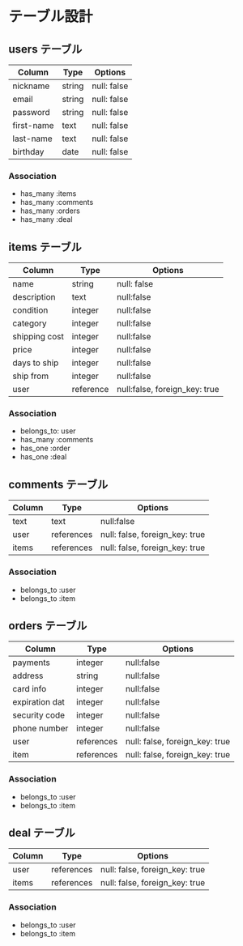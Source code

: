 # テーブル設計

## users テーブル
| Column     | Type      | Options     |
| --------   | ------    | ----------- |
| nickname   | string    | null: false |
| email      | string    | null: false |
| password   | string    | null: false |
| first-name | text      | null: false |
| last-name  | text      | null: false |
| birthday   | date      | null: false |

### Association
- has_many :items
- has_many :comments
- has_many :orders
- has_many :deal


## items テーブル
| Column       | Type      | Options     |
| -----------  | --------- | ----------- |
| name         | string    | null: false |
| description  | text      | null:false  | 
| condition    | integer   | null:false  |
| category     | integer   | null:false  |
| shipping cost| integer   | null:false  |
| price        | integer   | null:false  |
| days to ship | integer   | null:false  |
| ship from    | integer   | null:false  |
| user         | reference | null:false, foreign_key: true|

### Association
- belongs_to: user
- has_many :comments
- has_one :order
- has_one :deal

## comments テーブル
| Column       | Type       | Options                        |
| -------      | ---------- | ------------------------------ |
| text         | text       | null:false                     |
| user         | references | null: false, foreign_key: true |
| items        | references | null: false, foreign_key: true |

### Association
- belongs_to :user
- belongs_to :item


## orders テーブル
| Column         | Type       | Options                        |
| -------        | ---------- | ------------------------------ |
| payments       | integer    | null:false                     |
| address        | string     | null:false                     |
| card info      | integer    | null:false                     |
| expiration dat | integer    | null:false                     |
| security code  | integer    | null:false                     |
| phone number   | integer    | null:false                     |
| user           | references | null: false, foreign_key: true |
| item           | references | null: false, foreign_key: true |

### Association
- belongs_to :user
- belongs_to :item


## deal テーブル
| Column       | Type       | Options                        |
| -------      | ---------- | ------------------------------ |
| user         | references | null: false, foreign_key: true |
| items        | references | null: false, foreign_key: true |

### Association
- belongs_to :user
- belongs_to :item